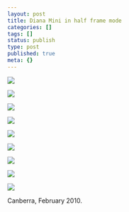 ```yaml
---
layout: post
title: Diana Mini in half frame mode
categories: []
tags: []
status: publish
type: post
published: true
meta: {}
---
```


![](/squarespace_images/static_500baf96c4aa540325612fa5_500bb0b2e4b042ea6e35b13f_53aa4268e4b061a29b7c48c0_1403667049321_Petrie+Plaza+Cars.jpg_)
  

  
   
![](/squarespace_images/static_500baf96c4aa540325612fa5_500bb0b2e4b042ea6e35b13f_53aa426de4b089544e458249_1403667053605_Petrie+Plaza+Long+Exposure+2.jpg_)
  

  
   
![](/squarespace_images/static_500baf96c4aa540325612fa5_500bb0b2e4b042ea6e35b13f_53aa4270e4b061a29b7c48cf_1403667057529_Christina%2C+Petrie+Plaza%2C+multiple+exposure.jpg_)
  

  
   
![](/squarespace_images/static_500baf96c4aa540325612fa5_500bb0b2e4b042ea6e35b13f_53aa427de4b061a29b7c48e5_1403667071690_Ovals+of+Canberra.jpg_)
  

  
   
![](/squarespace_images/static_500baf96c4aa540325612fa5_500bb0b2e4b042ea6e35b13f_53aa4286e4b061a29b7c48f4_1403667078496_Looking+out+of+the+storm+water+drain.jpg_)
  

  
   
![](/squarespace_images/static_500baf96c4aa540325612fa5_500bb0b2e4b042ea6e35b13f_53aa429ce4b061a29b7c4917_1403667100514_Under+the+Storm+Water+Drain+Bridge.jpg_)
  

  
   
![](/squarespace_images/static_500baf96c4aa540325612fa5_500bb0b2e4b042ea6e35b13f_53aa42a3e4b061a29b7c4924_1403667113359_Planetarium+2.jpg_)
  

  
   
![](/squarespace_images/static_500baf96c4aa540325612fa5_500bb0b2e4b042ea6e35b13f_53aa42aae4b061a29b7c4930_1403667114288_Planetarium+4+%2B+Last+Mans+to+Die.jpg_)
  

  
   
![](/squarespace_images/static_500baf96c4aa540325612fa5_500bb0b2e4b042ea6e35b13f_53aa42b1e4b061a29b7c4940_1403667121699_Planetarium.jpg_)

Canberra, February 2010.
